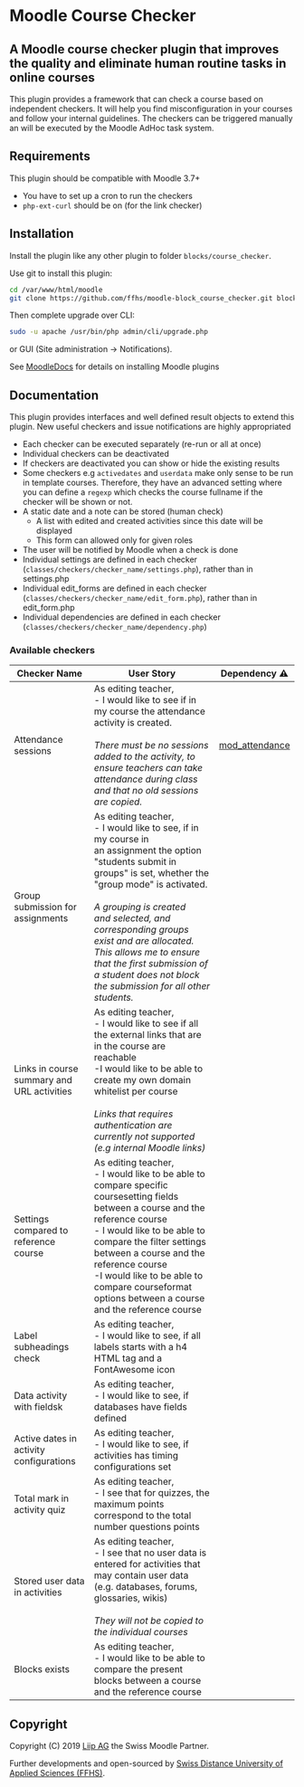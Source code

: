 # Moodle Course Checker
## A Moodle course checker plugin that improves the quality and eliminate human routine tasks in online courses

This plugin provides a framework that can check a course based on independent checkers. It will
help you find misconfiguration in your courses and follow your internal guidelines.
The checkers can be triggered manually an will be executed by the Moodle AdHoc task system.

## Requirements
This plugin should be compatible with Moodle 3.7+
 - You have to set up a cron to run the checkers
 - `php-ext-curl` should be on (for the link checker)
 
## Installation
Install the plugin like any other plugin to folder `blocks/course_checker`.

Use git to install this plugin: 
```bash
cd /var/www/html/moodle
git clone https://github.com/ffhs/moodle-block_course_checker.git blocks/course_checker
```

Then complete upgrade over CLI:
```bash
sudo -u apache /usr/bin/php admin/cli/upgrade.php
```
or GUI (Site administration -> Notifications).

See [MoodleDocs](https://docs.moodle.org/38/en/Installing_plugins) for details on installing Moodle plugins

## Documentation
This plugin provides interfaces and well defined result objects to extend this plugin. New useful checkers and issue notifications are highly appropriated
- Each checker can be executed separately (re-run or all at once)
- Individual checkers can be deactivated
- If checkers are deactivated you can show or hide the existing results
- Some checkers e.g `activedates` and `userdata` make only sense to be run in template courses. Therefore, they have an advanced setting where you can define a `regexp` which checks the course fullname if the checker will be shown or not.
- A static date and a note can be stored (human check)
    - A list with edited and created activities since this date will be displayed
    - This form can allowed only for given roles
- The user will be notified by Moodle when a check is done
- Individual settings are defined in each checker (`classes/checkers/checker_name/settings.php`), rather than in settings.php
- Individual edit_forms are defined in each checker (`classes/checkers/checker_name/edit_form.php`), rather than in edit_form.php
- Individual dependencies are defined in each checker (`classes/checkers/checker_name/dependency.php`)

### Available checkers
| Checker Name | User Story | Dependency :warning: |
|--------------|------------|----------------------|
|Attendance sessions|As editing teacher,<br>- I would like to see if in my course the attendance activity is created.<br><br><i>There must be no sessions added to the activity, to ensure teachers can take attendance during class and that no old sessions are copied.|[mod_attendance](https://moodle.org/plugins/mod_attendance)</i>|
|Group submission for assignments|As editing teacher,<br>- I would like to see, if in my course in an assignment the option "students submit in groups" is set, whether the "group mode" is activated.<br><br><i>A grouping is created and selected, and corresponding groups exist and are allocated.<br>This allows me to ensure that the first submission of a student does not block the submission for all other students.<i>| |
|Links in course summary and URL activities|As editing teacher,<br>- I would like to see if all the external links that are in the course are reachable<br>-I would like to be able to create my own domain whitelist per course<br><br><i>Links that requires authentication are currently not supported (e.g internal Moodle links)</i>| |
|Settings compared to reference course|As editing teacher,<br>- I would like to be able to compare specific coursesetting fields between a course and the reference course<br>- I would like to be able to compare the filter settings between a course and the reference course<br>-I would like to be able to compare courseformat options between a course and the reference course| |
|Label subheadings check|As editing teacher,<br>- I would like to see, if all labels starts with a h4 HTML tag and a FontAwesome icon| |
|Data activity with fieldsk|As editing teacher,<br>- I would like to see, if databases have fields defined| |
|Active dates in activity configurations|As editing teacher,<br>- I would like to see, if activities has timing configurations set| |
|Total mark in activity quiz|As editing teacher,<br>- I see that for quizzes, the maximum points correspond to the total number questions points| |
|Stored user data in activities|As editing teacher,<br>- I see that no user data is entered for activities that may contain user data (e.g. databases, forums, glossaries, wikis)<br><br><i>They will not be copied to the individual courses</i>| |
|Blocks exists|As editing teacher,<br>- I would like to be able to compare the present blocks between a course and the reference course| |

## Copyright
Copyright (C) 2019 <a href="https://www.liip.ch" target="_blank">Liip AG</a> the Swiss Moodle Partner.

Further developments and open-sourced by <a href="https://www.ffhs.ch" target="_blank">Swiss Distance University of Applied Sciences (FFHS)</a>.
